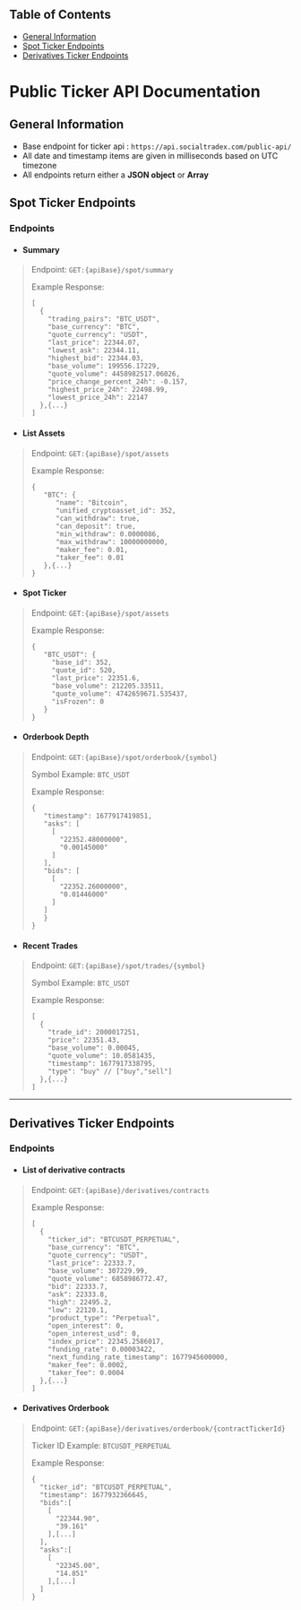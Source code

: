 ## Table of Contents
- [General Information](#general-information)
- [Spot Ticker Endpoints](#spot-ticker-endpoints)
- [Derivatives Ticker Endpoints](#derivatives-ticker-endpoints) 

# Public Ticker API Documentation

## General Information
- Base endpoint for ticker api : ``https://api.socialtradex.com/public-api/``
- All date and timestamp items are given in milliseconds based on UTC timezone
- All endpoints return either a **JSON object** or **Array**

## Spot Ticker Endpoints

### Endpoints
- #### Summary
> Endpoint: ``GET:{apiBase}/spot/summary``
> 
> Example Response:
> ```
> [
>   {
>     "trading_pairs": "BTC_USDT",
>     "base_currency": "BTC",
>     "quote_currency": "USDT",
>     "last_price": 22344.07,
>     "lowest_ask": 22344.11,
>     "highest_bid": 22344.03,
>     "base_volume": 199556.17229,
>     "quote_volume": 4458982517.06026,
>     "price_change_percent_24h": -0.157,
>     "highest_price_24h": 22498.99,
>     "lowest_price_24h": 22147
>   },{...}
> ]
> ```

- #### List Assets
> Endpoint: ``GET:{apiBase}/spot/assets``
>
> Example Response:
> ```
> {
>    "BTC": {
>       "name": "Bitcoin",
>       "unified_cryptoasset_id": 352,
>       "can_withdraw": true,
>       "can_deposit": true,
>       "min_withdraw": 0.0000086,
>       "max_withdraw": 10000000000,
>       "maker_fee": 0.01,
>       "taker_fee": 0.01
>    },{...}
> }
> ```

- #### Spot Ticker
> Endpoint: ``GET:{apiBase}/spot/assets``
>
> Example Response:
> ```
> {
>    "BTC_USDT": {
>      "base_id": 352,
>      "quote_id": 520,
>      "last_price": 22351.6,
>      "base_volume": 212205.33511,
>      "quote_volume": 4742659671.535437,
>      "isFrozen": 0
>    }
> }
> ```


- #### Orderbook Depth
> Endpoint: ``GET:{apiBase}/spot/orderbook/{symbol}``
> 
> Symbol Example: ``BTC_USDT``
>
> Example Response:
> ```
> {
>    "timestamp": 1677917419851,
>    "asks": [
>      [
>        "22352.48000000",
>        "0.00145000"
>      ]
>    ],
>    "bids": [
>      [
>        "22352.26000000",
>        "0.01446000"
>      ]
>    ]
>    }
> }
> ```

- #### Recent Trades
> Endpoint: ``GET:{apiBase}/spot/trades/{symbol}``
>
> Symbol Example: ``BTC_USDT``
>
> Example Response:
> ```
> [
>   {
>     "trade_id": 2000017251,
>     "price": 22351.43,
>     "base_volume": 0.00045,
>     "quote_volume": 10.0581435,
>     "timestamp": 1677917338795,
>     "type": "buy" // ["buy","sell"]
>   },{...}
> ]
> ```

---

## Derivatives Ticker Endpoints
### Endpoints

- #### List of derivative contracts
> Endpoint: ``GET:{apiBase}/derivatives/contracts``
>
> Example Response:
> ```
> [
>   {
>     "ticker_id": "BTCUSDT_PERPETUAL",
>     "base_currency": "BTC",
>     "quote_currency": "USDT",
>     "last_price": 22333.7,
>     "base_volume": 307229.99,
>     "quote_volume": 6858986772.47,
>     "bid": 22333.7,
>     "ask": 22333.8,
>     "high": 22495.2,
>     "low": 22120.1,
>     "product_type": "Perpetual",
>     "open_interest": 0,
>     "open_interest_usd": 0,
>     "index_price": 22345.2586017,
>     "funding_rate": 0.00003422,
>     "next_funding_rate_timestamp": 1677945600000,
>     "maker_fee": 0.0002,
>     "taker_fee": 0.0004
>   },{...}
> ]
> ```

- #### Derivatives Orderbook
> Endpoint: ``GET:{apiBase}/derivatives/orderbook/{contractTickerId}``
>
> Ticker ID Example: ``BTCUSDT_PERPETUAL``
>
> Example Response:
> ```
> {
>   "ticker_id": "BTCUSDT_PERPETUAL",
>   "timestamp": 1677932366645,
>   "bids":[
>     [
>       "22344.90",
>       "39.161"
>     ],[...]
>   ],
>   "asks":[
>     [
>       "22345.00",
>       "14.851"
>     ],[...]
>   ]
> }
> ```
